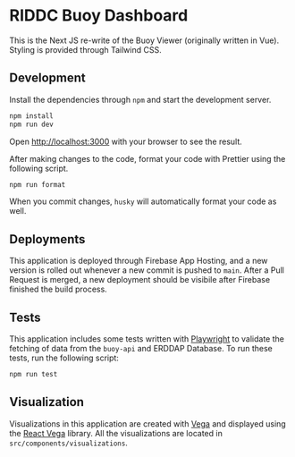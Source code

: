 # RIDDC Buoy Dashboard

This is the Next JS re-write of the Buoy Viewer (originally written in Vue). Styling is provided through Tailwind CSS.

## Development

Install the dependencies through `npm` and start the development server.

```bash
npm install
npm run dev
```

Open [http://localhost:3000](http://localhost:3000) with your browser to see the result.

After making changes to the code, format your code with Prettier using the following script.

```bash
npm run format
```

When you commit changes, `husky` will automatically format your code as well.

## Deployments

This application is deployed through Firebase App Hosting, and a new version is rolled out whenever a new commit is pushed to `main`. After a Pull Request is merged, a new deployment should be visibile after Firebase finished the build process.

## Tests

This application includes some tests written with [Playwright](link) to validate the fetching of data from the `buoy-api` and ERDDAP Database. To run these tests, run the following script:

```bash
npm run test
```

## Visualization

Visualizations in this application are created with [Vega](https://vega.github.io/) and displayed using the [React Vega](https://www.npmjs.com/package/react-vega) library. All the visualizations are located in `src/components/visualizations`.